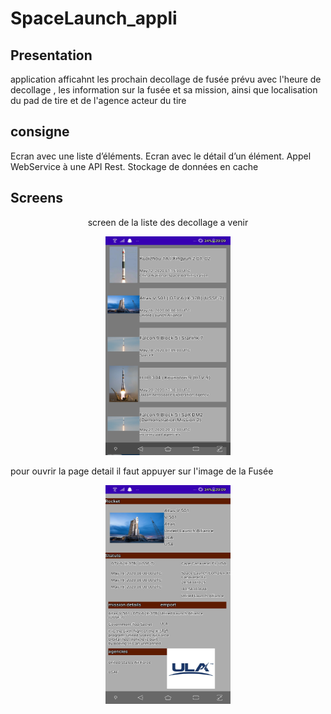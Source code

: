 # SpaceLaunch_appli

## Presentation
application afficahnt les prochain decollage de fusée prévu avec l'heure de decollage , les information sur la fusée et sa mission, ainsi que
localisation du pad de tire et de l'agence acteur du tire

## consigne 
Ecran avec une liste d’éléments.
Ecran avec le détail d’un élément.
Appel WebService à une API Rest.
Stockage de données en cache
## Screens
<p align="center">
  screen de la liste des decollage a venir
  </p>
  <p align="center">
<img src="screenAppli/Screenshot_20200517-200949025.jpg" width="200" height="350" />  </p>
pour ouvrir la page detail il faut appuyer sur l'image de la Fusée
 <p align="center">
<img src="screenAppli/Screenshot_20200517-200956885.jpg" width="200" height="350" />  </p>
